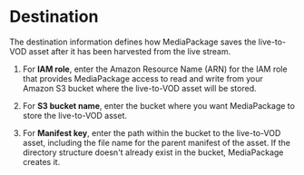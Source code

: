 # Destination<a name="hj-create-destination"></a>

The destination information defines how MediaPackage saves the live\-to\-VOD asset after it has been harvested from the live stream\.

1. For **IAM role**, enter the Amazon Resource Name \(ARN\) for the IAM role that provides MediaPackage access to read and write from your Amazon S3 bucket where the live\-to\-VOD asset will be stored\.

1. For **S3 bucket name**, enter the bucket where you want MediaPackage to store the live\-to\-VOD asset\.

1. For **Manifest key**, enter the path within the bucket to the live\-to\-VOD asset, including the file name for the parent manifest of the asset\. If the directory structure doesn't already exist in the bucket, MediaPackage creates it\. 